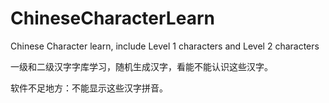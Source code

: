 # ChineseCharacterLearn
Chinese Character learn, include Level 1 characters and Level 2 characters

一级和二级汉字字库学习，随机生成汉字，看能不能认识这些汉字。

软件不足地方：不能显示这些汉字拼音。
